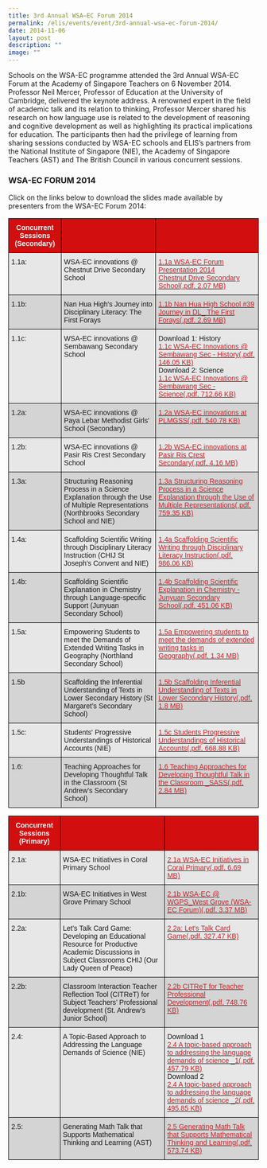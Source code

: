 ```yaml
---
title: 3rd Annual WSA—EC Forum 2014
permalink: /elis/events/event/3rd-annual-wsa-ec-forum-2014/
date: 2014-11-06
layout: post
description: ""
image: ""
---
```

Schools on the WSA-EC programme attended the 3rd Annual WSA-EC Forum at the Academy of Singapore Teachers on 6 November 2014. Professor Neil Mercer, Professor of Education at the University of Cambridge, delivered the keynote address. A renowned expert in the field of academic talk and its relation to thinking, Professor Mercer shared his research on how language use is related to the development of reasoning and cognitive development as well as highlighting its practical implications for education. The participants then had the privilege of learning from sharing sessions conducted by WSA-EC schools and ELIS’s partners from the National Institute of Singapore (NIE), the Academy of Singapore Teachers (AST) and The British Council in various concurrent sessions.

### WSA-EC FORUM 2014

Click on the links below to download the slides made available by presenters from the WSA-EC Forum 2014:

<style type="text/css">
.tg  {border-collapse:collapse;border-spacing:0;}
.tg td{border-color:black;border-style:solid;border-width:1px;font-family:Arial, sans-serif;font-size:14px;
  overflow:hidden;padding:10px 5px;word-break:normal;}
.tg th{border-color:black;border-style:solid;border-width:1px;font-family:Arial, sans-serif;font-size:14px;
  font-weight:normal;overflow:hidden;padding:10px 5px;word-break:normal;}
.tg .tg-dewj{background-color:#E7E7E7;color:#CA2126;text-align:left;text-decoration:underline;vertical-align:top}
.tg .tg-ag2m{background-color:#E7E7E7;text-align:left;vertical-align:top}
.tg .tg-vjg6{background-color:#d30e0e;color:#FFF;font-weight:bold;text-align:center;vertical-align:middle}
.tg .tg-rfng{background-color:#D4D4D4;text-align:left;vertical-align:top}
.tg .tg-rhd3{background-color:#D4D4D4;color:#CA2126;text-align:left;text-decoration:underline;vertical-align:top}
</style>
<table class="tg">
<thead>
  <tr>
    <th class="tg-vjg6"><span style="font-weight:600;color:#FFF">Concurrent Sessions (Secondary)</span></th>
    <th class="tg-vjg6"></th>
    <th class="tg-vjg6"></th>
  </tr>
</thead>
<tbody>
  <tr>
    <td class="tg-ag2m">1.1a:</td>
    <td class="tg-ag2m">WSA-EC innovations @ Chestnut Drive Secondary School</td>
    <td class="tg-dewj"><a href="/files/1-1a-wsa-ec-forum-presentation-2014-chestnut-drive-secondary-school.pdf"><span style="color:#CA2126;background-color:transparent">1.1a WSA-EC Forum Presentation 2014 <br>Chestnut Drive Secondary School(.pdf, 2.07 MB)</span></a></td>
  </tr>
  <tr>
    <td class="tg-rfng">1.1b:</td>
    <td class="tg-rfng">Nan Hua High's Journey into Disciplinary Literacy: The First Forays</td>
    <td class="tg-rhd3"><a href="/files/1-1b-nan-hua-high-school's-journey-in-dl_-the-first-forays.pdf"><span style="color:#CA2126;background-color:transparent">1.1b Nan Hua High School #39 Journey in DL_ The First Forays(.pdf, 2.69 MB)</span></a></td>
  </tr>
  <tr>
    <td class="tg-ag2m">1.1c:</td>
    <td class="tg-ag2m">WSA-EC innovations @ Sembawang Secondary School</td>
    <td class="tg-ag2m">Download 1: History<br><a href="/files/1-1c-wsa-ec-innovations-@-sembawang-sec---history.pdf"><span style="color:#CA2126;background-color:transparent">1.1c WSA-EC Innovations @ Sembawang Sec - History(.pdf, 146.05 KB)</span></a><br>Download 2: Science<br><a href="/files/1-1c-wsa-ec-innovations-@-sembawang-sec---science.pdf"><span style="color:#CA2126;background-color:transparent">1.1c WSA-EC Innovations @ Sembawang Sec - Science(.pdf, 712.66 KB)</span></a><br> </td>
  </tr>
  <tr>
    <td class="tg-rfng">1.2a:</td>
    <td class="tg-rfng">WSA-EC innovations @ Paya Lebar Methodist Girls' School (Secondary)</td>
    <td class="tg-rhd3"><a href="/files/1-2a-wsa-ec-innovations-at-plmgss.pdf"><span style="color:#CA2126;background-color:transparent">1.2a WSA-EC innovations at PLMGSS(.pdf, 540.78 KB)</span></a></td>
  </tr>
  <tr>
    <td class="tg-ag2m">1.2b: </td>
    <td class="tg-ag2m">WSA-EC innovations @ Pasir Ris Crest Secondary School</td>
    <td class="tg-dewj"><a href="/files/1-2b-wsa-ec-innovations-at-pasir-ris-crest-secondary.pdf"><span style="color:#CA2126;background-color:transparent">1.2b WSA-EC innovations at Pasir Ris Crest Secondary(.pdf, 4.16 MB)</span></a></td>
  </tr>
  <tr>
    <td class="tg-rfng">1.3a:</td>
    <td class="tg-rfng">Structuring Reasoning Process in a Science Explanation through the Use of Multiple Representations (Northbrooks Secondary School and NIE)</td>
    <td class="tg-rhd3"><a href="/files/1-3a-reasoning-process-in-a-science-explanation-through-the-use-of-multiple-representations.pdf"><span style="color:#CA2126;background-color:transparent">1.3a Structuring Reasoning Process in a Science Explanation through the Use of Multiple Representations(.pdf, 759.35 KB)</span></a></td>
  </tr>
  <tr>
    <td class="tg-ag2m">1.4a:</td>
    <td class="tg-ag2m">Scaffolding Scientific Writing through Disciplinary Literacy Instruction (CHIJ St Joseph’s Convent and NIE)</td>
    <td class="tg-dewj"><a href="/files/1-4a-scaffolding-scientific-writing-through-disciplinary-literacy-instruction.pdf"><span style="color:#CA2126;background-color:transparent">1.4a Scaffolding Scientific Writing through Disciplinary Literacy Instruction(.pdf, 986.06 KB)</span></a></td>
  </tr>
  <tr>
    <td class="tg-rfng">1.4b:</td>
    <td class="tg-rfng">Scaffolding Scientific Explanation in Chemistry through Language-specific Support (Junyuan Secondary School)</td>
    <td class="tg-rhd3"><a href="/files/1-4b-scaffolding-scientific-explanation-in-chemistry---junyuan-secondary-school.pdf"><span style="color:#CA2126;background-color:transparent">1.4b Scaffolding Scientific Explanation in Chemistry - Junyuan Secondary School(.pdf, 451.06 KB)</span></a></td>
  </tr>
  <tr>
    <td class="tg-ag2m">1.5a:</td>
    <td class="tg-ag2m">Empowering Students to meet the Demands of Extended Writing Tasks in Geography (Northland Secondary School)</td>
    <td class="tg-dewj"><a href="/files/1-5a-empowering-students-to-meet-the-demands-of-extended-writing-tasks-in-geography.pdf"><span style="color:#CA2126;background-color:transparent">1.5a Empowering students to meet the demands of extended writing tasks in Geography(.pdf, 1.34 MB)</span></a></td>
  </tr>
  <tr>
    <td class="tg-rfng">1.5b</td>
    <td class="tg-rfng">Scaffolding the Inferential Understanding of Texts in Lower Secondary History (St Margaret’s Secondary School)</td>
    <td class="tg-rhd3"><a href="/files/1-5b-scaffolding-inferential-understanding-of-texts-in-lower-secondary-history.pdf"><span style="color:#CA2126;background-color:transparent">1.5b Scaffolding Inferential Understanding of Texts in Lower Secondary History(.pdf, 1.8 MB)</span></a></td>
  </tr>
  <tr>
    <td class="tg-ag2m">1.5c:</td>
    <td class="tg-ag2m">Students' Progressive Understandings of Historical Accounts (NIE)</td>
    <td class="tg-dewj"><a href="/files/1-5c-students'-progressive-understandings-of-historical-accounts.pdf"><span style="color:#CA2126;background-color:transparent">1.5c Students Progressive Understandings of Historical Accounts(.pdf, 668.88 KB)</span></a></td>
  </tr>
  <tr>
    <td class="tg-rfng">1.6:</td>
    <td class="tg-rfng">Teaching Approaches for Developing Thoughtful Talk in the Classroom (St Andrew’s Secondary School)</td>
    <td class="tg-rhd3"><a href="/files/1-6-teaching-approaches-for-developing-thoughtful-talk-in-the-classroom-_sass.pdf"><span style="color:#CA2126;background-color:transparent">1.6 Teaching Approaches for Developing Thoughtful Talk in the Classroom _SASS(.pdf, 2.84 MB)</span></a></td>
  </tr>
</tbody>
</table>

<style type="text/css">
.tg  {border-collapse:collapse;border-spacing:0;}
.tg td{border-color:black;border-style:solid;border-width:1px;font-family:Arial, sans-serif;font-size:14px;
  overflow:hidden;padding:10px 5px;word-break:normal;}
.tg th{border-color:black;border-style:solid;border-width:1px;font-family:Arial, sans-serif;font-size:14px;
  font-weight:normal;overflow:hidden;padding:10px 5px;word-break:normal;}
.tg .tg-dewj{background-color:#E7E7E7;color:#CA2126;text-align:left;text-decoration:underline;vertical-align:top}
.tg .tg-ag2m{background-color:#E7E7E7;text-align:left;vertical-align:top}
.tg .tg-vjg6{background-color:#d30e0e;color:#FFF;font-weight:bold;text-align:center;vertical-align:middle}
.tg .tg-rfng{background-color:#D4D4D4;text-align:left;vertical-align:top}
.tg .tg-rhd3{background-color:#D4D4D4;color:#CA2126;text-align:left;text-decoration:underline;vertical-align:top}
</style>
<table class="tg">
<thead>
  <tr>
    <th class="tg-vjg6"><span style="font-weight:600;color:#FFF">Concurrent Sessions (Primary)</span></th>
    <th class="tg-vjg6"></th>
    <th class="tg-vjg6"></th>
  </tr>
</thead>
<tbody>
  <tr>
    <td class="tg-ag2m">2.1a:</td>
    <td class="tg-ag2m">WSA-EC Initiatives in Coral Primary School</td>
    <td class="tg-dewj"><a href="https://academyofsingaporeteachers.moe.edu.sg/docs/librariesprovider2/events-news/wsa_ec-forum-2014/2-1a-wsa-ec-initiatives-in-coral-primary.pdf?sfvrsn=42217621_2"><span style="color:#CA2126;background-color:transparent">2.1a WSA-EC Initiatives in Coral Primary(.pdf, 6.69 MB)</span></a></td>
  </tr>
  <tr>
    <td class="tg-rfng">2.1b:</td>
    <td class="tg-rfng">WSA-EC Initiatives in West Grove Primary School</td>
    <td class="tg-rhd3"><a href="/files/2-1b-wsa-ec-@-wgps_west-grove-(wsa-ec-forum).pdf"><span style="color:#CA2126;background-color:transparent">2.1b WSA-EC @ WGPS_West Grove (WSA-EC Forum)(.pdf, 3.37 MB)</span></a></td>
  </tr>
  <tr>
    <td class="tg-ag2m">2.2a: </td>
    <td class="tg-ag2m">Let’s Talk Card Game: Developing an Educational Resource for Productive Academic Discussions in Subject Classrooms CHIJ (Our Lady Queen of Peace)</td>
    <td class="tg-dewj"><a href="/files/2-2a-let's-talk-card-game.pdf"><span style="color:#CA2126;background-color:transparent">2.2a: Let's Talk Card Game(.pdf, 327.47 KB)</span></a></td>
  </tr>
  <tr>
    <td class="tg-rfng">2.2b: </td>
    <td class="tg-rfng">Classroom Interaction Teacher Reflection Tool (CITReT) for Subject Teachers’ Professional development (St. Andrew’s Junior School)</td>
    <td class="tg-rhd3"><a href="/files/2-2b-citret-for-teacher-professional-development.pdf"><span style="color:#CA2126;background-color:transparent">2.2b CITReT for Teacher Professional Development(.pdf, 748.76 KB)</span></a></td>
  </tr>
  <tr>
    <td class="tg-ag2m">2.4:</td>
    <td class="tg-ag2m">A Topic-Based Approach to Addressing the Language Demands of Science (NIE)</td>
    <td class="tg-ag2m">Download 1<br><a href="/files/2-4-a-topic-based-approach-to-addressing-the-language-demands-of-science-_1.pdf"><span style="color:#CA2126;background-color:transparent">2.4 A topic-based approach to addressing the language demands of science _1(.pdf, 457.79 KB)</span></a><br>Download 2<br><a href="/files/2-4-a-topic-based-approach-to-addressing-the-language-demands-of-science-_2.pdf"><span style="color:#CA2126;background-color:transparent">2.4 A topic-based approach to addressing the language demands of science _2(.pdf, 495.85 KB)</span></a></td>
  </tr>
  <tr>
    <td class="tg-rfng">2.5:</td>
    <td class="tg-rfng">Generating Math Talk that Supports Mathematical Thinking and Learning (AST)</td>
    <td class="tg-rhd3"><a href="/files/2-5-generating-math-talk-that-supports-mathematical-thinking-and-learning.pdf"><span style="color:#CA2126;background-color:transparent">2.5 Generating Math Talk that Supports Mathematical Thinking and Learning(.pdf, 573.74 KB)</span></a></td>
  </tr>
</tbody>
</table>